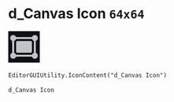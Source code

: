 # d_Canvas Icon `64x64`
<img src="/img/d_Canvas%20Icon.png" width=64 height=64>

``` CSharp
EditorGUIUtility.IconContent("d_Canvas Icon")
```
```
d_Canvas Icon
```
